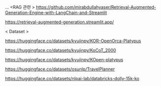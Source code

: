 ...
<RAG 관련 > 
https://github.com/mirabdullahyaser/Retrieval-Augmented-Generation-Engine-with-LangChain-and-Streamlit

https://retrieval-augmented-generation.streamlit.app/




< Dataset >

https://huggingface.co/datasets/kyujinpy/KOR-OpenOrca-Platypus

https://huggingface.co/datasets/kyujinpy/KoCoT_2000

https://huggingface.co/datasets/kyujinpy/KOpen-platypus

https://huggingface.co/datasets/osunlp/TravelPlanner

https://huggingface.co/datasets/nlpai-lab/databricks-dolly-15k-ko
